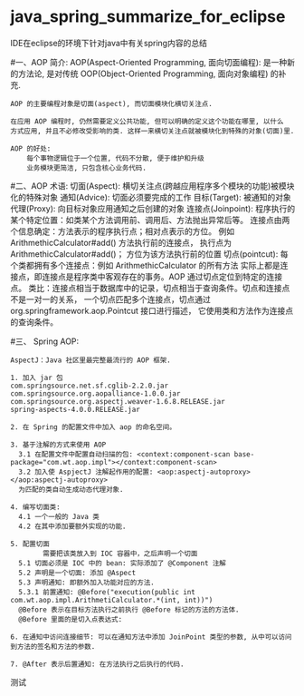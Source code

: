 # java_spring_summarize_for_eclipse

IDE在eclipse的环境下针对java中有关spring内容的总结

#一、AOP 简介:
	AOP(Aspect-Oriented Programming, 面向切面编程): 是一种新的方法论, 
	是对传统 OOP(Object-Oriented Programming, 面向对象编程) 的补充.
	
	AOP 的主要编程对象是切面(aspect), 而切面模块化横切关注点.
	
	在应用 AOP 编程时, 仍然需要定义公共功能, 但可以明确的定义这个功能在哪里, 以什么
	方式应用, 并且不必修改受影响的类. 这样一来横切关注点就被模块化到特殊的对象(切面)里.
	
	AOP 的好处:
		每个事物逻辑位于一个位置, 代码不分散, 便于维护和升级
		业务模块更简洁, 只包含核心业务代码.
		
#二、AOP 术语:
	切面(Aspect):  横切关注点(跨越应用程序多个模块的功能)被模块化的特殊对象
	通知(Advice):  切面必须要完成的工作
	目标(Target): 被通知的对象
	代理(Proxy): 向目标对象应用通知之后创建的对象
	连接点(Joinpoint): 程序执行的某个特定位置：如类某个方法调用前、调用后、方法抛出异常后等。
		连接点由两个信息确定：方法表示的程序执行点；相对点表示的方位。
		例如 ArithmethicCalculator#add() 方法执行前的连接点，
		执行点为 ArithmethicCalculator#add()； 方位为该方法执行前的位置
	切点(pointcut): 每个类都拥有多个连接点：例如 ArithmethicCalculator 的所有方法
		实际上都是连接点，即连接点是程序类中客观存在的事务。AOP 通过切点定位到特定的连接点。
		类比：连接点相当于数据库中的记录，切点相当于查询条件。切点和连接点不是一对一的关系，
		一个切点匹配多个连接点，切点通过 org.springframework.aop.Pointcut 接口进行描述，
		它使用类和方法作为连接点的查询条件。
		
#三、 Spring  AOP:

	AspectJ：Java 社区里最完整最流行的 AOP 框架.

	1. 加入 jar 包
	com.springsource.net.sf.cglib-2.2.0.jar
	com.springsource.org.aopalliance-1.0.0.jar
	com.springsource.org.aspectj.weaver-1.6.8.RELEASE.jar
  	spring-aspects-4.0.0.RELEASE.jar
	  
  	2. 在 Spring 的配置文件中加入 aop 的命名空间。 
	  
	3. 基于注解的方式来使用 AOP
	  3.1 在配置文件中配置自动扫描的包: <context:component-scan base-package="com.wt.aop.impl"></context:component-scan>
	  3.2 加入使 AspjectJ 注解起作用的配置: <aop:aspectj-autoproxy></aop:aspectj-autoproxy>
	  为匹配的类自动生成动态代理对象. 
	  
	4. 编写切面类: 
	  4.1 一个一般的 Java 类
	  4.2 在其中添加要额外实现的功能. 
	 
	5. 配置切面
	  		需要把该类放入到 IOC 容器中，之后声明一个切面
	  5.1 切面必须是 IOC 中的 bean: 实际添加了 @Component 注解
	  5.2 声明是一个切面: 添加 @Aspect
	  5.3 声明通知: 即额外加入功能对应的方法. 
	  5.3.1 前置通知: @Before("execution(public int com.wt.aop.impl.ArithmetiCalculator.*(int, int))")
	  @Before 表示在目标方法执行之前执行 @Before 标记的方法的方法体. 
	  @Before 里面的是切入点表达式: 
	  
	6. 在通知中访问连接细节: 可以在通知方法中添加 JoinPoint 类型的参数, 从中可以访问到方法的签名和方法的参数. 
	  
	7. @After 表示后置通知: 在方法执行之后执行的代码. 




测试
